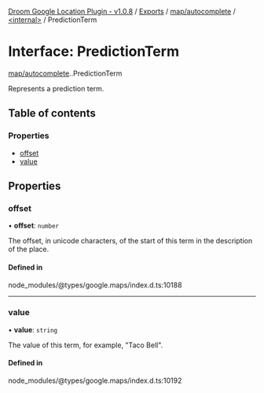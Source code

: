 [Droom Google Location Plugin - v1.0.8](../README.md) / [Exports](../modules.md) / [map/autocomplete](../modules/map_autocomplete.md) / [<internal\>](../modules/map_autocomplete._internal_.md) / PredictionTerm

# Interface: PredictionTerm

[map/autocomplete](../modules/map_autocomplete.md).[<internal>](../modules/map_autocomplete._internal_.md).PredictionTerm

Represents a prediction term.

## Table of contents

### Properties

- [offset](map_autocomplete._internal_.PredictionTerm.md#offset)
- [value](map_autocomplete._internal_.PredictionTerm.md#value)

## Properties

### offset

• **offset**: `number`

The offset, in unicode characters, of the start of this term in the
description of the place.

#### Defined in

node_modules/@types/google.maps/index.d.ts:10188

___

### value

• **value**: `string`

The value of this term, for example, &quot;Taco Bell&quot;.

#### Defined in

node_modules/@types/google.maps/index.d.ts:10192

